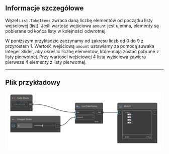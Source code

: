 ## Informacje szczegółowe
Węzeł `List.TakeItems` zwraca daną liczbę elementów od początku listy wejściowej (list). Jeśli wartość wejściowa `amount` jest ujemna, elementy są pobierane od końca listy w kolejności odwrotnej.

W poniższym przykładzie zaczynamy od zakresu liczb od 0 do 9 z przyrostem 1. Wartość wejściową `amount` ustawiamy za pomocą suwaka Integer Slider, aby określić liczbę elementów, które mają zostać pobrane z listy pierwotnej. Przy wartości wejściowej 4 lista wyjściowa zawiera pierwsze 4 elementy z listy pierwotnej.
___
## Plik przykładowy

![List.TakeItems](./DSCore.List.TakeItems_img.jpg)
